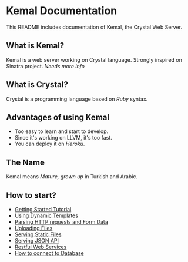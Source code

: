 # Kemal Documentation

This README includes documentation of Kemal, the Crystal Web Server.

## What is Kemal?

Kemal is a web server working on Crystal language. Strongly inspired on Sinatra project.
_Needs more info_

## What is Crystal?

Crystal is a programming language based on *Ruby* syntax.

## Advantages of using Kemal

 - Too easy to learn and start to develop.
 - Since it's working on LLVM, it's too fast.
 - You can deploy it on *Heroku*.

## The Name

Kemal means *Mature, grown up* in Turkish and Arabic.

## How to start?

 - [Getting Started Tutorial](./tutorial.md)
 - [Using Dynamic Templates](./templates.md)
 - [Parsing HTTP requests and Form Data](./http-requests.md)
 - [Uploading Files](./upload.md)
 - [Serving Static Files](./statics.md)
 - [Serving JSON API](./json.md)
 - [Restful Web Services](./rest.md)
 - [How to connect to Database](./database.md)
